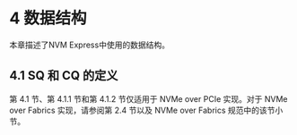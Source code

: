 # 4 数据结构

本章描述了NVM Express中使用的数据结构。

## 4.1 SQ 和 CQ 的定义

第 4.1 节、第 4.1.1 节和第 4.1.2 节仅适用于 NVMe over PCIe 实现。对于 NVMe over Fabrics 实现，请参阅第 2.4 节以及 NVMe over Fabrics 规范中的该节小节。



